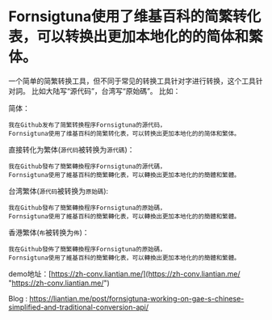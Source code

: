 # Fornsigtuna使用了维基百科的简繁转化表，可以转换出更加本地化的的简体和繁体。

一个简单的简繁转换工具，但不同于常见的转换工具针对字进行转换，这个工具针对詞。 比如大陆写“源代码”，台湾写“原始碼”。
比如：

简体：
```
我在Github发布了简繁转换程序Fornsigtuna的源代码，
Fornsigtuna使用了维基百科的简繁转化表，可以转换出更加本地化的的简体和繁体。
```

直接转化为繁体(`源代码`被转换为`源代碼`)：
```
我在Github發布了簡繁轉換程序Fornsigtuna的源代碼，
Fornsigtuna使用了維基百科的簡繁轉化表，可以轉換出更加本地化的的簡體和繁體。
```

台湾繁体(`源代码`被转换为`原始碼`):
```
我在Github發布了簡繁轉換程序Fornsigtuna的原始碼，
Fornsigtuna使用了維基百科的簡繁轉化表，可以轉換出更加本地化的的簡體和繁體。
```

香港繁体(`布`被转换为`佈`)：
```
我在Github發佈了簡繁轉換程序Fornsigtuna的原始碼，
Fornsigtuna使用了維基百科的簡繁轉化表，可以轉換出更加本地化的的簡體和繁體。
```


demo地址：[https://zh-conv.liantian.me/](https://zh-conv.liantian.me/ "https://zh-conv.liantian.me/")

Blog : https://liantian.me/post/fornsigtuna-working-on-gae-s-chinese-simplified-and-traditional-conversion-api/

